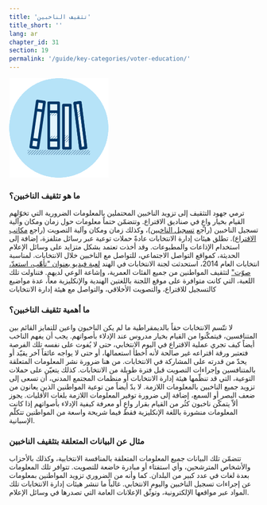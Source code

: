 ```yaml
---
title: 'تثقيف الناخبين'
title_short: ''
lang: ar
chapter_id: 31
section: 19
permalink: '/guide/key-categories/voter-education/'
---
```


![تثقيف الناخبين](/assets/images/inventory/categories/voter-education.png)

### ما هو تثقيف الناخبين؟

ترمي جهود التثقيف إلى تزويد الناخبين المحتملين بالمعلومات الضرورية التي تخوّلهم القيام بخيار واعٍ في صناديق الاقتراع. وتتضمّن حتماً معلومات حول زمان ومكان وآلية تسجيل الناخبين (راجع [تسجيل الناخبين](/ar/guide/key-categories/voter-registration/))، وكذلك زمان ومكان وآلية التصويت (راجع [مكاتب الاقتراع](/ar/guide/key-categories/polling-stations/)). تطلق هيئات إدارة الانتخابات عادةً حملات توعية عبر رسائل متلفزة، إضافة إلى استخدام الإذاعات والمطبوعات. وقد أخذت تعتمد بشكل متزايد على وسائل الإعلام الحديثة، كمواقع التواصل الاجتماعي، للتواصل مع الناخبين خلال الانتخابات. لمناسبة انتخابات العام 2014، استحدثت لجنة الانتخابات في الهند [لعبة فيديو بعنوان "تأهّب، استعدّ، صوّت"](http://eci.nic.in/eci_main1/Sveep/maze_english/index_english.html) لتثقيف المواطنين من جميع الفئات العمرية، وإشاعة الوعي لديهم. فتناولت تلك اللعبة، التي كانت متوافرة على موقع اللجنة باللغتين الهندية والإنكليزية معاً، عدة مواضيع كالتسجيل للاقتراع، والتصويت الأخلاقي، والتواصل مع هيئة إدارة الانتخابات

### ما أهمية تثقيف الناخبين؟

لا تتّسم الانتخابات حقاً بالديمقراطية ما لم يكن الناخبون واعين للتمايز القائم بين المتنافسين، فيتمكّنوا من القيام بخيار مدروس عند الإدلاء بأصواتهم. يجب أن يفهم الناخب أيضاً كيف تجري عملية الاقتراع في اليوم الانتخابي، حتى لا يُفوت على نفسه تلك الفرصة فتعتبر ورقة اقتراعه غير صالحة لأنه أخطأ استعمالها، أو حتى لا يواجه عائقاً آخر يقيّد أو يحدّ من قدرته على المشاركة في الانتخابات. من هنا ضرورة نشر المعلومات المتعلقة بالمتنافسين وإجراءات التصويت قبل فترة طويلة من الانتخابات. كذلك يتعيّن على حملات التوعية، التي قد تنظّمها هيئة إدارة الانتخابات أو منظمات المجتمع المدني، أن تسعى إلى تزويد جميع الناخبين بالمعلومات اللازمة. لا بدّ أيضاً من توعية المواطنين الذين يعانون من ضعف البصر أو السمع، إضافة إلى ضرورة توفير المعلومات اللازمة بلغات الأقليات. يجوز ألاّ يتمكّن ناخبون كثُر من القيام بقرار واعٍ أو معرفة كيفية الإدلاء بأصواتهم إذا كانت المعلومات منشورة باللغة الإنكليزية فقط فيما شريحة واسعة من المواطنين تتكلّم الإسبانية.

### مثال عن البيانات المتعلقة بتثقيف الناخبين

تتضمّن تلك البيانات جميع المعلومات المتعلقة بالمنافسة الانتخابية، وكذلك بالأحزاب والأشخاص المترشحين، وأي استفتاء أو مبادرة خاضعة للتصويت. تتوافر تلك المعلومات بعدة لغات في عدد كبير من البلدان. كما وأنه من الضروري تزويد المواطنين بمعلومات عن إجراءات تسجيل الناخبين واليوم الانتخابي. غالباً ما تنشر هيئات إدارة الانتخابات تلك المواد عبر مواقعها الإلكترونية، وتوثّق الإعلانات العامة التي تصدرها في وسائل الإعلام.
